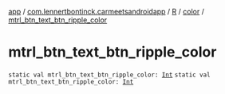 [app](../../../index.md) / [com.lennertbontinck.carmeetsandroidapp](../../index.md) / [R](../index.md) / [color](index.md) / [mtrl_btn_text_btn_ripple_color](./mtrl_btn_text_btn_ripple_color.md)

# mtrl_btn_text_btn_ripple_color

`static val mtrl_btn_text_btn_ripple_color: `[`Int`](https://kotlinlang.org/api/latest/jvm/stdlib/kotlin/-int/index.html)
`static val mtrl_btn_text_btn_ripple_color: `[`Int`](https://kotlinlang.org/api/latest/jvm/stdlib/kotlin/-int/index.html)